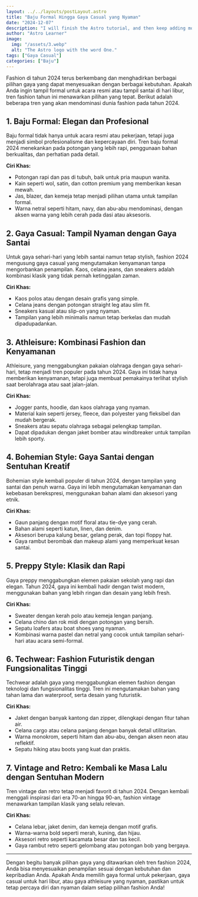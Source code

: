 ```yaml
---
layout: ../../layouts/postLayout.astro
title: "Baju Formal Hingga Gaya Casual yang Nyaman"
date: "2024-12-07"
description: "I will finish the Astro tutorial, and then keep adding more posts. Watch this space for more to come"
author: "Astro Learner"
image:
  img: "/assets/3.webp"
  alt: "The Astro logo with the word One."
tags: ["Gaya Casual"]
categories: ["Baju"]
---
```




Fashion di tahun 2024 terus berkembang dan menghadirkan berbagai pilihan gaya yang dapat menyesuaikan dengan berbagai kebutuhan. Apakah Anda ingin tampil formal untuk acara resmi atau tampil santai di hari libur, tren fashion tahun ini menawarkan pilihan yang tepat. Berikut adalah beberapa tren yang akan mendominasi dunia fashion pada tahun 2024.

## 1. Baju Formal: Elegan dan Profesional

Baju formal tidak hanya untuk acara resmi atau pekerjaan, tetapi juga menjadi simbol profesionalisme dan kepercayaan diri. Tren baju formal 2024 menekankan pada potongan yang lebih rapi, penggunaan bahan berkualitas, dan perhatian pada detail.

**Ciri Khas:**
- Potongan rapi dan pas di tubuh, baik untuk pria maupun wanita.
- Kain seperti wol, satin, dan cotton premium yang memberikan kesan mewah.
- Jas, blazer, dan kemeja tetap menjadi pilihan utama untuk tampilan formal.
- Warna netral seperti hitam, navy, dan abu-abu mendominasi, dengan aksen warna yang lebih cerah pada dasi atau aksesoris.

## 2. Gaya Casual: Tampil Nyaman dengan Gaya Santai

Untuk gaya sehari-hari yang lebih santai namun tetap stylish, fashion 2024 mengusung gaya casual yang mengutamakan kenyamanan tanpa mengorbankan penampilan. Kaos, celana jeans, dan sneakers adalah kombinasi klasik yang tidak pernah ketinggalan zaman.

**Ciri Khas:**
- Kaos polos atau dengan desain grafis yang simple.
- Celana jeans dengan potongan straight leg atau slim fit.
- Sneakers kasual atau slip-on yang nyaman.
- Tampilan yang lebih minimalis namun tetap berkelas dan mudah dipadupadankan.

## 3. Athleisure: Kombinasi Fashion dan Kenyamanan

Athleisure, yang menggabungkan pakaian olahraga dengan gaya sehari-hari, tetap menjadi tren populer pada tahun 2024. Gaya ini tidak hanya memberikan kenyamanan, tetapi juga membuat pemakainya terlihat stylish saat berolahraga atau saat jalan-jalan.

**Ciri Khas:**
- Jogger pants, hoodie, dan kaos olahraga yang nyaman.
- Material kain seperti jersey, fleece, dan polyester yang fleksibel dan mudah bergerak.
- Sneakers atau sepatu olahraga sebagai pelengkap tampilan.
- Dapat dipadukan dengan jaket bomber atau windbreaker untuk tampilan lebih sporty.

## 4. Bohemian Style: Gaya Santai dengan Sentuhan Kreatif

Bohemian style kembali populer di tahun 2024, dengan tampilan yang santai dan penuh warna. Gaya ini lebih mengutamakan kenyamanan dan kebebasan berekspresi, menggunakan bahan alami dan aksesori yang etnik.

**Ciri Khas:**
- Gaun panjang dengan motif floral atau tie-dye yang cerah.
- Bahan alami seperti katun, linen, dan denim.
- Aksesori berupa kalung besar, gelang perak, dan topi floppy hat.
- Gaya rambut berombak dan makeup alami yang memperkuat kesan santai.

## 5. Preppy Style: Klasik dan Rapi

Gaya preppy menggabungkan elemen pakaian sekolah yang rapi dan elegan. Tahun 2024, gaya ini kembali hadir dengan twist modern, menggunakan bahan yang lebih ringan dan desain yang lebih fresh.

**Ciri Khas:**
- Sweater dengan kerah polo atau kemeja lengan panjang.
- Celana chino dan rok midi dengan potongan yang bersih.
- Sepatu loafers atau boat shoes yang nyaman.
- Kombinasi warna pastel dan netral yang cocok untuk tampilan sehari-hari atau acara semi-formal.

## 6. Techwear: Fashion Futuristik dengan Fungsionalitas Tinggi

Techwear adalah gaya yang menggabungkan elemen fashion dengan teknologi dan fungsionalitas tinggi. Tren ini mengutamakan bahan yang tahan lama dan waterproof, serta desain yang futuristik.

**Ciri Khas:**
- Jaket dengan banyak kantong dan zipper, dilengkapi dengan fitur tahan air.
- Celana cargo atau celana panjang dengan banyak detail utilitarian.
- Warna monokrom, seperti hitam dan abu-abu, dengan aksen neon atau reflektif.
- Sepatu hiking atau boots yang kuat dan praktis.

## 7. Vintage and Retro: Kembali ke Masa Lalu dengan Sentuhan Modern

Tren vintage dan retro tetap menjadi favorit di tahun 2024. Dengan kembali menggali inspirasi dari era 70-an hingga 90-an, fashion vintage menawarkan tampilan klasik yang selalu relevan.

**Ciri Khas:**
- Celana lebar, jaket denim, dan kemeja dengan motif grafis.
- Warna-warna bold seperti merah, kuning, dan hijau.
- Aksesori retro seperti kacamata besar dan tas kecil.
- Gaya rambut retro seperti gelombang atau potongan bob yang bergaya.

---

Dengan begitu banyak pilihan gaya yang ditawarkan oleh tren fashion 2024, Anda bisa menyesuaikan penampilan sesuai dengan kebutuhan dan kepribadian Anda. Apakah Anda memilih gaya formal untuk pekerjaan, gaya casual untuk hari libur, atau gaya athleisure yang nyaman, pastikan untuk tetap percaya diri dan nyaman dalam setiap pilihan fashion Anda!  
